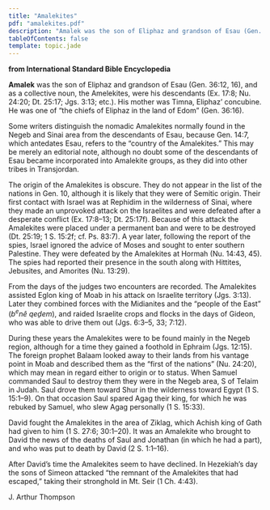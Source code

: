 ```yaml
---
title: "Amalekites"
pdf: "amalekites.pdf"
description: "Amalek was the son of Eliphaz and grandson of Esau (Gen. 36:12, 16), and as a collective noun, the Amelekites, were his descendants."
tableOfContents: false
template: topic.jade
---
```



**from International Standard Bible Encyclopedia**

**Amalek** was the son of Eliphaz and grandson of Esau (Gen. 36:12, 16),
and as a collective noun, the Amelekites, were his descendants (Ex.
17:8; Nu. 24:20; Dt. 25:17; Jgs. 3:13; etc.). His mother was Timna,
Eliphaz’ concubine. He was one of “the chiefs of Eliphaz in the land of
Edom” (Gen. 36:16).

Some writers distinguish the nomadic Amalekites normally found in the
Negeb and Sinai area from the descendants of Esau, because Gen. 14:7,
which antedates Esau, refers to the “country of the Amalekites.” This
may be merely an editorial note, although no doubt some of the
descendants of Esau became incorporated into Amalekite groups, as they
did into other tribes in Transjordan.

The origin of the Amalekites is obscure. They do not appear in the list
of the nations in Gen. 10, although it is likely that they were of
Semitic origin. Their first contact with Israel was at Rephidim in the
wilderness of Sinai, where they made an unprovoked attack on the
Israelites and were defeated after a desperate conflict (Ex. 17:8–13;
Dt. 25:17f). Because of this attack the Amalekites were placed under a
permanent ban and were to be destroyed (Dt. 25:19; 1 S. 15:2f; cf. Ps.
83:7). A year later, following the report of the spies, Israel ignored
the advice of Moses and sought to enter southern Palestine. They were
defeated by the Amalekites at Hormah (Nu. 14:43, 45). The spies had
reported their presence in the south along with Hittites, Jebusites, and
Amorites (Nu. 13:29).

From the days of the judges two encounters are recorded. The Amalekites
assisted Eglon king of Moab in his attack on Israelite territory (Jgs.
3:13). Later they combined forces with the Midianites and the “people of
the East” (*b*<sup>*e*</sup>*nê qeḏem*), and raided Israelite crops and
flocks in the days of Gideon, who was able to drive them out (Jgs.
6:3–5, 33; 7:12).

During these years the Amalekites were to be found mainly in the Negeb
region, although for a time they gained a foothold in Ephraim (Jgs.
12:15). The foreign prophet Balaam looked away to their lands from his
vantage point in Moab and described them as the “first of the nations”
(Nu. 24:20), which may mean in regard either to origin or to status.
When Samuel commanded Saul to destroy them they were in the Negeb area,
S of Telaim in Judah. Saul drove them toward Shur in the wilderness
toward Egypt (1 S. 15:1–9). On that occasion Saul spared Agag their
king, for which he was rebuked by Samuel, who slew Agag personally (1 S.
15:33).

David fought the Amalekites in the area of Ziklag, which Achish king of
Gath had given to him (1 S. 27:6; 30:1–20). It was an Amalekite who
brought to David the news of the deaths of Saul and Jonathan (in which
he had a part), and who was put to death by David (2 S. 1:1–16).

After David’s time the Amalekites seem to have declined. In Hezekiah’s
day the sons of Simeon attacked “the remnant of the Amalekites that had
escaped,” taking their stronghold in Mt. Seir (1 Ch. 4:43).

J. Arthur Thompson

